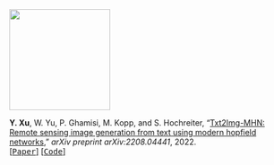 <div id="text-img-container"><div id="img-container"><img src="./images/Txt2Img-MHN.png" alt="" width="180px" /></div>
<div id="text-container"><p><b>Y. Xu</b>, W. Yu, P. Ghamisi, M. Kopp, and S. Hochreiter, &ldquo;<a href="https://arxiv.org/abs/2208.04441" target=&rdquo;blank&ldquo;>Txt2Img-MHN: Remote sensing image generation from text using modern hopfield networks</a>,&rdquo; <i>arXiv preprint arXiv:2208.04441</i>, 2022.<br />
<a href="https://arxiv.org/abs/2208.04441" target=&ldquo;blank&rdquo;>[<tt>Paper</tt>]</a> <a href="https://github.com/yonghaoxu/txt2img-mhn" target=&ldquo;blank&rdquo;>[<tt>Code</tt>]</a> </p>
</div></div>
